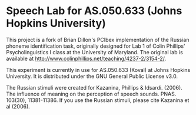 # Speech Lab for AS.050.633 (Johns Hopkins University)

This project is a fork of Brian Dillon's PCIbex implementation of the Russian phoneme identification task, originally designed for Lab 1 of Colin Phillips' Psycholinguistics I class at the University of Maryland. The original lab is available at http://www.colinphillips.net/teaching/4237-2/3154-2/.

This experiment is currently in use for AS.050.633 (Koval) at Johns Hopkins University. It is distributed under the GNU General Public License v3.0. 

The Russian stimuli were created for Kazanina, Phillips & Idsardi. (2006). The influence of meaning on the perception of speech sounds. PNAS. 103(30), 11381-11386. If you use the Russian stimuli, please cite Kazanina et al (2006).
